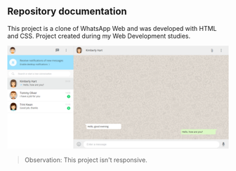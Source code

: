 ## Repository documentation

This project is a clone of WhatsApp Web and was developed with HTML and CSS. Project created during my Web Development studies.


<img src="/img/image.png">

> Observation: This project isn't responsive.
